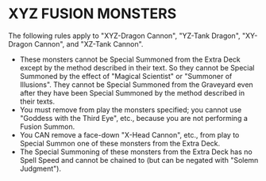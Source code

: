 # XYZ FUSION MONSTERS

The following rules apply to "XYZ-Dragon Cannon", "YZ-Tank Dragon", "XY-Dragon Cannon", and "XZ-Tank Cannon".

*   These monsters cannot be Special Summoned from the Extra Deck except by the method described in their text. So they cannot be Special Summoned by the effect of "Magical Scientist" or "Summoner of Illusions". They cannot be Special Summoned from the Graveyard even after they have been Special Summoned by the method described in their texts.
*   You must remove from play the monsters specified; you cannot use "Goddess with the Third Eye", etc., because you are not performing a Fusion Summon.
*   You CAN remove a face-down "X-Head Cannon", etc., from play to Special Summon one of these monsters from the Extra Deck.
*   The Special Summoning of these monsters from the Extra Deck has no Spell Speed and cannot be chained to (but can be negated with "Solemn Judgment").
